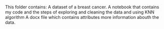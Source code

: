 This folder contains:
A dataset of a breast cancer.
A notebook that contains my code and the steps of exploring and cleaning the data and using KNN algorithm
A docx file which contains attributes more information abouth the data.
